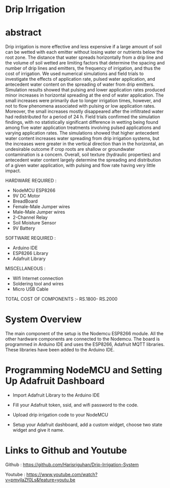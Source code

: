 # Drip Irrigation
# abstract
Drip irrigation is more effective and less expensive if a large amount of soil can be wetted with each emitter without losing water or nutrients below the root zone. The distance that water spreads horizontally from a drip line and the volume of soil wetted are limiting factors that determine the spacing and number of drip lines and emitters, the frequency of irrigation, and thus the cost of irrigation. We used numerical simulations and field trials to investigate the effects of application rate, pulsed water application, and antecedent water content on the spreading of water from drip emitters. Simulation results showed that pulsing and lower application rates produced minor increases in horizontal spreading at the end of water application. The small increases were primarily due to longer irrigation times, however, and not to flow phenomena associated with pulsing or low application rates. Moreover, the small increases mostly disappeared after the infiltrated water had redistributed for a period of 24 h. Field trials confirmed the simulation findings, with no statistically significant difference in wetting being found among five water application treatments involving pulsed applications and varying application rates. The simulations showed that higher antecedent water content increases water spreading from drip irrigation systems, but the increases were greater in the vertical direction than in the horizontal, an undesirable outcome if crop roots are shallow or groundwater contamination is a concern. Overall, soil texture (hydraulic properties) and antecedent water content largely determine the spreading and distribution of a given water application, with pulsing and flow rate having very little impact.

HARDWARE REQUIRED :
* NodeMCU ESP8266
* 9V DC Motor
* BreadBoard
* Female-Male Jumper wires
* Male-Male Jumper wires
* 2-Channel Relay
* Soil Moisture Sensor
* 9V Battery

SOFTWARE REQUIRED :
* Arduino IDE
* ESP8266 Library
* Adafruit Library

MISCELLANEOUS :
* Wifi Internet connection
* Soldering tool and wires
* Micro USB Cable

TOTAL COST OF COMPONENTS :- RS.1800- RS.2000

# System Overview
The main component of the setup is the Nodemcu ESP8266 module. All the other hardware components are connected to the Nodemcu. The board is programmed in Arduino IDE and uses the ESP8266, Adafruit MQTT libraries. These libraries have been added to the Arduino IDE. 

# Programming NodeMCU and Setting Up Adafruit Dashboard
* Import Adafruit Library to the Arduino IDE
* Fill your Adafruit token, ssid, and wifi password to the code.
* Upload drip irrigation code to your NodeMCU

* Setup your Adafruit dashboard, add a custom widget, choose two state widget and give it name.


# Links to Github and Youtube

Github : https://github.com/Harisriguhan/Drip-Irrigation-System

Youtube : https://www.youtube.com/watch?v=pmvjlaZf0Ls&feature=youtu.be
